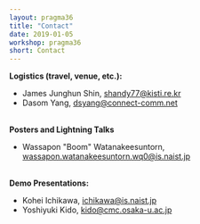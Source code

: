 ```yaml
---
layout: pragma36
title: "Contact"
date: 2019-01-05
workshop: pragma36
short: Contact
---
```



**Logistics (travel, venue, etc.):**<br>

- James Junghun Shin, <a href="mailto:shandy77@kisti.re.kr" target="new">shandy77@kisti.re.kr</a>
- Dasom Yang, <a href="mailto:dsyang@connect-comm.net" target="new">dsyang@connect-comm.net</a>
<br> <br>

**Posters and Lightning Talks**<br>

- Wassapon "Boom" Watanakeesuntorn, wassapon.watanakeesuntorn.wq0@is.naist.jp
<br> <br>

**Demo Presentations:**<br>

- Kohei Ichikawa, <a href="mailto:ichikawa@is.naist.jp" target="new">ichikawa@is.naist.jp</a>
- Yoshiyuki Kido, <a href="mailto:kido@cmc.osaka-u.ac.jp" target="new">kido@cmc.osaka-u.ac.jp</a>


